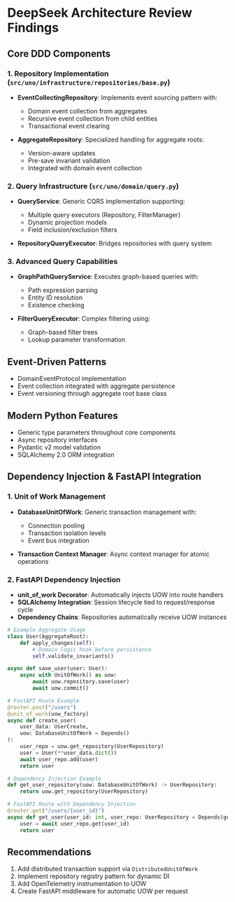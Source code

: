 # DeepSeek Architecture Review Findings

## Core DDD Components

### 1. Repository Implementation (`src/uno/infrastructure/repositories/base.py`)

- **EventCollectingRepository**: Implements event sourcing pattern with:
  - Domain event collection from aggregates
  - Recursive event collection from child entities
  - Transactional event clearing

- **AggregateRepository**: Specialized handling for aggregate roots:
  - Version-aware updates
  - Pre-save invariant validation
  - Integrated with domain event collection

### 2. Query Infrastructure (`src/uno/domain/query.py`)

- **QueryService**: Generic CQRS implementation supporting:
  - Multiple query executors (Repository, FilterManager)
  - Dynamic projection models
  - Field inclusion/exclusion filters

- **RepositoryQueryExecutor**: Bridges repositories with query system

### 3. Advanced Query Capabilities

- **GraphPathQueryService**: Executes graph-based queries with:
  - Path expression parsing
  - Entity ID resolution
  - Existence checking

- **FilterQueryExecutor**: Complex filtering using:
  - Graph-based filter trees
  - Lookup parameter transformation

## Event-Driven Patterns

- DomainEventProtocol implementation
- Event collection integrated with aggregate persistence
- Event versioning through aggregate root base class

## Modern Python Features

- Generic type parameters throughout core components
- Async repository interfaces
- Pydantic v2 model validation
- SQLAlchemy 2.0 ORM integration

## Dependency Injection & FastAPI Integration

### 1. Unit of Work Management

- **DatabaseUnitOfWork**: Generic transaction management with:
  - Connection pooling
  - Transaction isolation levels
  - Event bus integration

- **Transaction Context Manager**: Async context manager for atomic operations

### 2. FastAPI Dependency Injection

- **unit_of_work Decorator**: Automatically injects UOW into route handlers
- **SQLAlchemy Integration**: Session lifecycle tied to request/response cycle
- **Dependency Chains**: Repositories automatically receive UOW instances

```python
# Example Aggregate Usage
class User(AggregateRoot):
    def apply_changes(self):
        # Domain logic hook before persistence
        self.validate_invariants()

async def save_user(user: User):
    async with UnitOfWork() as uow:
        await uow.repository.save(user)
        await uow.commit()

# FastAPI Route Example
@router.post("/users")
@unit_of_work(uow_factory)
async def create_user(
    user_data: UserCreate,
    uow: DatabaseUnitOfWork = Depends()
):
    user_repo = uow.get_repository(UserRepository)
    user = User(**user_data.dict())
    await user_repo.add(user)
    return user

# Dependency Injection Example
def get_user_repository(uow: DatabaseUnitOfWork) -> UserRepository:
    return uow.get_repository(UserRepository)

# FastAPI Route with Dependency Injection
@router.get("/users/{user_id}")
async def get_user(user_id: int, user_repo: UserRepository = Depends(get_user_repository)):
    user = await user_repo.get(user_id)
    return user
```

## Recommendations

1. Add distributed transaction support via `DistributedUnitOfWork`
2. Implement repository registry pattern for dynamic DI
3. Add OpenTelemetry instrumentation to UOW
4. Create FastAPI middleware for automatic UOW per request
